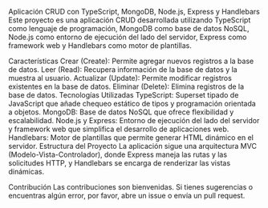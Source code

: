 Aplicación CRUD con TypeScript, MongoDB, Node.js, Express y Handlebars
Este proyecto es una aplicación CRUD desarrollada utilizando TypeScript como lenguaje de programación, MongoDB como base de datos NoSQL, Node.js como entorno de ejecución del lado del servidor, Express como framework web y Handlebars como motor de plantillas.

Características
Crear (Create): Permite agregar nuevos registros a la base de datos.
Leer (Read): Recupera información de la base de datos y la muestra al usuario.
Actualizar (Update): Permite modificar registros existentes en la base de datos.
Eliminar (Delete): Elimina registros de la base de datos.
Tecnologías Utilizadas
TypeScript: Superset tipado de JavaScript que añade chequeo estático de tipos y programación orientada a objetos.
MongoDB: Base de datos NoSQL que ofrece flexibilidad y escalabilidad.
Node.js y Express: Entorno de ejecución del lado del servidor y framework web que simplifica el desarrollo de aplicaciones web.
Handlebars: Motor de plantillas que permite generar HTML dinámico en el servidor.
Estructura del Proyecto
La aplicación sigue una arquitectura MVC (Modelo-Vista-Controlador), donde Express maneja las rutas y las solicitudes HTTP, y Handlebars se encarga de renderizar las vistas dinámicas.

Contribución
Las contribuciones son bienvenidas. Si tienes sugerencias o encuentras algún error, por favor, abre un issue o envía un pull request.
